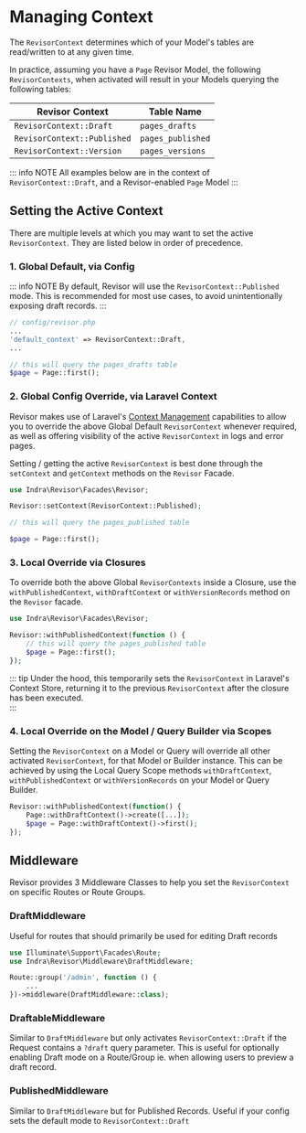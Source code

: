 # Managing Context

The `RevisorContext` determines which of your Model's tables are read/written to at any given time.

In practice, assuming you have a `Page` Revisor Model, the following `RevisorContexts`, when activated will result in
your Models querying the following tables:

| Revisor Context             | Table Name        |
|-----------------------------|-------------------|
| `RevisorContext::Draft`     | `pages_drafts`    |
| `RevisorContext::Published` | `pages_published` |
| `RevisorContext::Version`   | `pages_versions`  |

::: info NOTE
All examples below are in the context of `RevisorContext::Draft`, and a Revisor-enabled `Page` Model
:::

## Setting the Active Context

There are multiple levels at which you may want to set the active `RevisorContext`. They are listed below in order of
precedence.

### 1. Global Default, via Config

::: info NOTE
By default, Revisor will use the `RevisorContext::Published` mode. This is recommended for most use cases, to avoid
unintentionally exposing draft records.
:::

```php
// config/revisor.php
...
'default_context' => RevisorContext::Draft,
...
```

```php
// this will query the pages_drafts table
$page = Page::first(); 
```

### 2. Global Config Override, via Laravel Context

Revisor makes use of Laravel's [Context Management](https://laravel.com/docs/context) capabilities to allow you to
override the above Global Default `RevisorContext` whenever required, as well as offering visibility of the active
`RevisorContext` in logs and error pages.

Setting / getting the active `RevisorContext` is best done through the `setContext` and
`getContext` methods on the `Revisor` Facade.

```php
use Indra\Revisor\Facades\Revisor;

Revisor::setContext(RevisorContext::Published);

// this will query the pages_published table

$page = Page::first();
```

### 3. Local Override via Closures

To override both the above Global `RevisorContexts` inside a Closure, use the `withPublishedContext`, `withDraftContext`
or
`withVersionRecords` method on the `Revisor` facade.

```php
use Indra\Revisor\Facades\Revisor;

Revisor::withPublishedContext(function () {
    // this will query the pages_published table
    $page = Page::first(); 
});
```

::: tip
Under the hood, this temporarily sets the `RevisorContext` in Laravel's Context Store, returning it to the previous
`RevisorContext` after the closure has been executed.   
:::

### 4. Local Override on the Model / Query Builder via Scopes

Setting the `RevisorContext` on a Model or Query will override all other activated `RevisorContext`, for that Model or
Builder instance. This can be achieved by using the Local Query Scope methods `withDraftContext`,
`withPublishedContext` or `withVersionRecords` on your Model or Query Builder.

```php
Revisor::withPublishedContext(function() {
    Page::withDraftContext()->create([...]);
    $page = Page::withDraftContext()->first(); 
});
```

## Middleware

Revisor provides 3 Middleware Classes to help you set the `RevisorContext` on specific Routes or Route Groups.

### DraftMiddleware

Useful for routes that should primarily be used for editing Draft records

```php
use Illuminate\Support\Facades\Route;
use Indra\Revisor\Middleware\DraftMiddleware;

Route::group('/admin', function () {
    ...
})->middleware(DraftMiddleware::class);
```

### DraftableMiddleware

Similar to `DraftMiddleware` but only activates `RevisorContext::Draft` if the Request contains a `?draft` query
parameter. This is useful for optionally enabling Draft mode on a Route/Group ie. when allowing users to preview a draft
record.

### PublishedMiddleware

Similar to `DraftMiddleware` but for Published Records. Useful if your config sets the default mode to
`RevisorContext::Draft`  



